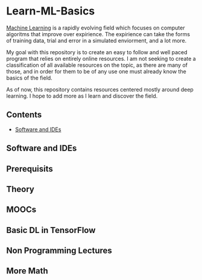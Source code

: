 # Learn-ML-Basics

[Machine Learning](https://en.wikipedia.org/wiki/Machine_learning) is a rapidly evolving field which focuses on computer algoritms that improve over expirience. The expirience can take the forms of training data, trial and error in a simulated enviorment, and a lot more.

My goal with this repository is to create an easy to follow and well paced program that relies on entirely online resources. I am not seeking to create a classification of all available resources on the topic, as there are many of those, and in order for them to be of any use one must already know the basics of the field.

As of now, this repository contains resources centered mostly around deep learning. I hope to add more as I learn and discover the field.

## Contents

- [Software and IDEs](#software-and-ides)

## Software and IDEs

## Prerequisits

## Theory

## MOOCs

## Basic DL in TensorFlow

## Non Programming Lectures

## More Math
